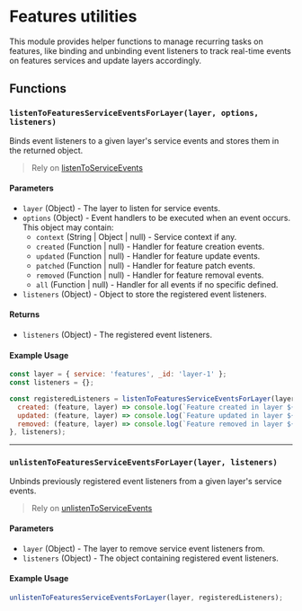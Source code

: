 # Features utilities

This module provides helper functions to manage recurring tasks on features, like binding and unbinding event listeners to track real-time events on features services and update layers accordingly.

## Functions

### `listenToFeaturesServiceEventsForLayer(layer, options, listeners)`

Binds event listeners to a given layer's service events and stores them in the returned object.

> Rely on [listenToServiceEvents](../../core/utilities/utils.services.md)

#### Parameters

- `layer` (Object) - The layer to listen for service events.
- `options` (Object) - Event handlers to be executed when an event occurs. This object may contain:
  - `context` (String | Object | null) - Service context if any.
  - `created` (Function | null) - Handler for feature creation events.
  - `updated` (Function | null) - Handler for feature update events.
  - `patched` (Function | null) - Handler for feature patch events.
  - `removed` (Function | null) - Handler for feature removal events.
  - `all` (Function | null) - Handler for all events if no specific defined.
- `listeners` (Object) - Object to store the registered event listeners.

#### Returns

- `listeners` (Object) - The registered event listeners.

#### Example Usage

```javascript
const layer = { service: 'features', _id: 'layer-1' };
const listeners = {};

const registeredListeners = listenToFeaturesServiceEventsForLayer(layer, {
  created: (feature, layer) => console.log(`Feature created in layer ${layer._id}:`, feature),
  updated: (feature, layer) => console.log(`Feature updated in layer ${layer._id}:`, feature),
  removed: (feature, layer) => console.log(`Feature removed in layer ${layer._id}:`, feature),
}, listeners);
```

---

### `unlistenToFeaturesServiceEventsForLayer(layer, listeners)`

Unbinds previously registered event listeners from a given layer's service events.

> Rely on [unlistenToServiceEvents](../../core/utilities/utils.services.md)

#### Parameters

- `layer` (Object) - The layer to remove service event listeners from.
- `listeners` (Object) - The object containing registered event listeners.

#### Example Usage

```javascript
unlistenToFeaturesServiceEventsForLayer(layer, registeredListeners);
```

